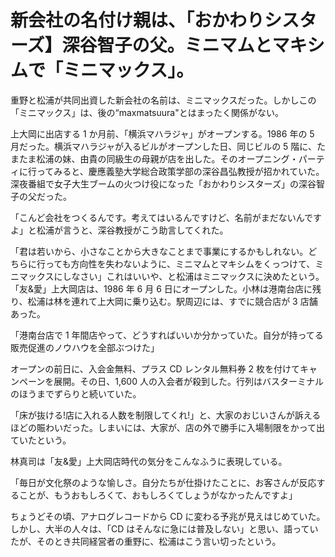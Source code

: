 # 新会社の名付け親は、「おかわりシスターズ】深谷智子の父。ミニマムとマキシムで「ミニマックス」。

重野と松浦が共同出資した新会社の名前は、ミニマックスだった。しかしこの「ミニマックス」は、後の“maxmatsuura"とはまったく関係がない。

上大岡に出店する 1 か月前、「横浜マハラジャ」がオープンする。1986 年の 5 月だった。横浜マハラジャが入るビルがオープンした日、同じビルの 5 階に、たまたま松浦の妹、由貴の同級生の母親が店を出した。そのオープニング・パーティに行ってみると、慶應義塾大学総合政策学部の深谷昌弘教授が招かれていた。深夜番組で女子大生ブームの火つけ役になった「おかわりシスターズ」の深谷智子の父だった。

「こんど会社をつくるんです。考えてはいるんですけど、名前がまだないんですよ」と松浦が言うと、深谷教授がこう助言してくれた。

「君は若いから、小さなことから大きなことまで事業にするかもしれない。どちらに行っても方向性を失わないように、ミニマムとマキシムをくっつけて、ミニマックスにしなさい」これはいいや、と松浦はミニマックスに決めたという。「友&愛」上大岡店は、1986 年 6 月 6 日にオープンした。小林は港南台店に残り、松浦は林を連れて上大岡に乗り込む。駅周辺には、すでに競合店が 3 店舗あった。

「港南台店で 1 年間店やって、どうすればいいか分かっていた。自分が持ってる販売促進のノウハウを全部ぶつけた」

オープンの前日に、入会金無料、プラス CD レンタル無料券 2 枚を付けてキャンペーンを展開。その日、1,600 人の入会者が殺到した。行列はバスターミナルのほうまでずらりと続いていた。

「床が抜ける!店に入れる人数を制限してくれ!」と、大家のおじいさんが訴えるほどの賑わいだった。しまいには、大家が、店の外で勝手に入場制限をかって出ていたという。

林真司は「友&愛」上大岡店時代の気分をこんなふうに表現している。

「毎日が文化祭のような愉しさ。自分たちが仕掛けたことに、お客さんが反応することが、もうおもしろくて、おもしろくてしょうがなかったんですよ」

ちょうどその頃、アナログレコードから CD に変わる予兆が見えはじめていた。しかし、大半の人々は、「CD はそんなに急には普及しない」と思い、語っていたが、そのとき共同経営者の重野に、松浦はこう言い切ったという。
